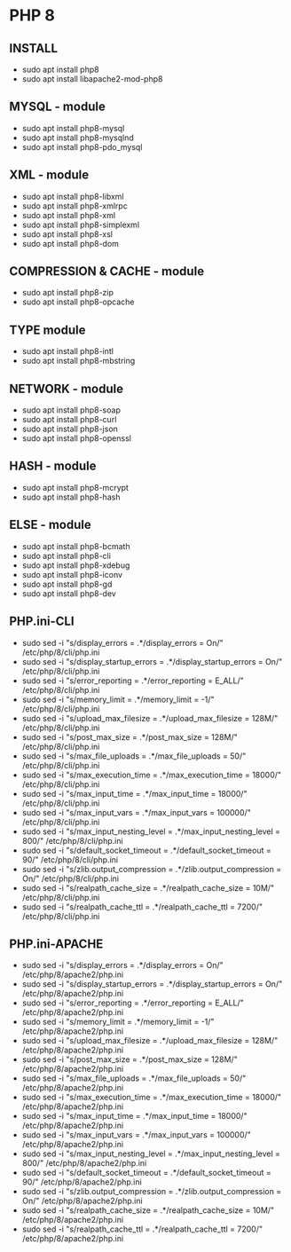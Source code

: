 # PHP 8

## INSTALL

* sudo apt install php8
* sudo apt install libapache2-mod-php8

## MYSQL - module

* sudo apt install php8-mysql
* sudo apt install php8-mysqlnd
* sudo apt install php8-pdo_mysql

## XML - module

* sudo apt install php8-libxml
* sudo apt install php8-xmlrpc
* sudo apt install php8-xml
* sudo apt install php8-simplexml
* sudo apt install php8-xsl
* sudo apt install php8-dom

## COMPRESSION & CACHE - module

* sudo apt install php8-zip
* sudo apt install php8-opcache

## TYPE module

* sudo apt install php8-intl
* sudo apt install php8-mbstring

## NETWORK - module

* sudo apt install php8-soap
* sudo apt install php8-curl
* sudo apt install php8-json
* sudo apt install php8-openssl

## HASH - module

* sudo apt install php8-mcrypt
* sudo apt install php8-hash

## ELSE - module

* sudo apt install php8-bcmath
* sudo apt install php8-cli
* sudo apt install php8-xdebug
* sudo apt install php8-iconv
* sudo apt install php8-gd
* sudo apt install php8-dev

## PHP.ini-CLI

* sudo sed -i "s/display_errors = .*/display_errors = On/" /etc/php/8/cli/php.ini
* sudo sed -i "s/display_startup_errors = .*/display_startup_errors = On/" /etc/php/8/cli/php.ini
* sudo sed -i "s/error_reporting = .*/error_reporting = E_ALL/" /etc/php/8/cli/php.ini
* sudo sed -i "s/memory_limit = .*/memory_limit = -1/" /etc/php/8/cli/php.ini
* sudo sed -i "s/upload_max_filesize = .*/upload_max_filesize = 128M/" /etc/php/8/cli/php.ini
* sudo sed -i "s/post_max_size = .*/post_max_size = 128M/" /etc/php/8/cli/php.ini
* sudo sed -i "s/max_file_uploads = .*/max_file_uploads = 50/" /etc/php/8/cli/php.ini
* sudo sed -i "s/max_execution_time = .*/max_execution_time = 18000/" /etc/php/8/cli/php.ini
* sudo sed -i "s/max_input_time = .*/max_input_time = 18000/" /etc/php/8/cli/php.ini
* sudo sed -i "s/max_input_vars = .*/max_input_vars = 100000/" /etc/php/8/cli/php.ini
* sudo sed -i "s/max_input_nesting_level = .*/max_input_nesting_level = 800/" /etc/php/8/cli/php.ini
* sudo sed -i "s/default_socket_timeout = .*/default_socket_timeout = 90/" /etc/php/8/cli/php.ini
* sudo sed -i "s/zlib.output_compression = .*/zlib.output_compression = On/" /etc/php/8/cli/php.ini
* sudo sed -i "s/realpath_cache_size = .*/realpath_cache_size = 10M/" /etc/php/8/cli/php.ini
* sudo sed -i "s/realpath_cache_ttl = .*/realpath_cache_ttl = 7200/" /etc/php/8/cli/php.ini

## PHP.ini-APACHE

* sudo sed -i "s/display_errors = .*/display_errors = On/" /etc/php/8/apache2/php.ini
* sudo sed -i "s/display_startup_errors = .*/display_startup_errors = On/" /etc/php/8/apache2/php.ini
* sudo sed -i "s/error_reporting = .*/error_reporting = E_ALL/" /etc/php/8/apache2/php.ini
* sudo sed -i "s/memory_limit = .*/memory_limit = -1/" /etc/php/8/apache2/php.ini
* sudo sed -i "s/upload_max_filesize = .*/upload_max_filesize = 128M/" /etc/php/8/apache2/php.ini
* sudo sed -i "s/post_max_size = .*/post_max_size = 128M/" /etc/php/8/apache2/php.ini
* sudo sed -i "s/max_file_uploads = .*/max_file_uploads = 50/" /etc/php/8/apache2/php.ini
* sudo sed -i "s/max_execution_time = .*/max_execution_time = 18000/" /etc/php/8/apache2/php.ini
* sudo sed -i "s/max_input_time = .*/max_input_time = 18000/" /etc/php/8/apache2/php.ini
* sudo sed -i "s/max_input_vars = .*/max_input_vars = 100000/" /etc/php/8/apache2/php.ini
* sudo sed -i "s/max_input_nesting_level = .*/max_input_nesting_level = 800/" /etc/php/8/apache2/php.ini
* sudo sed -i "s/default_socket_timeout = .*/default_socket_timeout = 90/" /etc/php/8/apache2/php.ini
* sudo sed -i "s/zlib.output_compression = .*/zlib.output_compression = On/" /etc/php/8/apache2/php.ini
* sudo sed -i "s/realpath_cache_size = .*/realpath_cache_size = 10M/" /etc/php/8/apache2/php.ini
* sudo sed -i "s/realpath_cache_ttl = .*/realpath_cache_ttl = 7200/" /etc/php/8/apache2/php.ini

